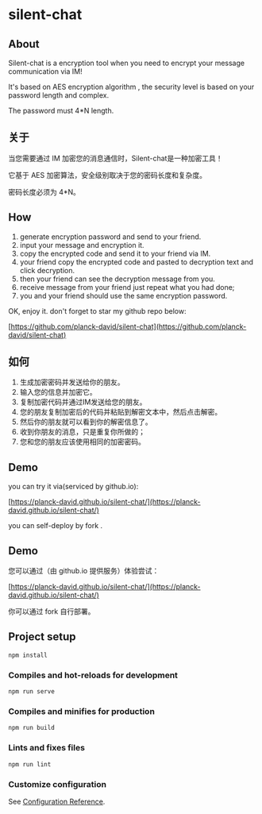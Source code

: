 # silent-chat



## About


Silent-chat is a encryption tool when you need to encrypt your message communication via IM!

It's based on AES encryption algorithm , the security level is based on your password length and complex.

The password must 4*N length.

## 关于


当您需要通过 IM 加密您的消息通信时，Silent-chat是一种加密工具！

它基于 AES 加密算法，安全级别取决于您的密码长度和复杂度。

密码长度必须为 4*N。




## How

1. generate encryption password and send to your friend.
2. input your message and encryption it.
3. copy the encrypted code and send it to your friend via IM.
4. your friend copy the encrypted code and pasted to decryption text and click decryption.
5. then your friend can see the decryption message from you.
6. receive message from your friend just repeat what you had done;
7. you and your friend should use the same encryption password.



OK, enjoy it. don't forget to star my github repo below:

[https://github.com/planck-david/silent-chat](https://github.com/planck-david/silent-chat)


## 如何

1. 生成加密密码并发送给你的朋友。
2. 输入您的信息并加密它。
3. 复制加密代码并通过IM发送给您的朋友。
4. 您的朋友复制加密后的代码并粘贴到解密文本中，然后点击解密。
5. 然后你的朋友就可以看到你的解密信息了。
6. 收到你朋友的消息，只是重复你所做的；
7. 您和您的朋友应该使用相同的加密密码。

## Demo

you can try it via(serviced by github.io):

[https://planck-david.github.io/silent-chat/](https://planck-david.github.io/silent-chat/)


you can self-deploy by fork .


## Demo

您可以通过（由 github.io 提供服务）体验尝试：

[https://planck-david.github.io/silent-chat/](https://planck-david.github.io/silent-chat/)


你可以通过 fork 自行部署。




## Project setup
```
npm install
```

### Compiles and hot-reloads for development
```
npm run serve
```

### Compiles and minifies for production
```
npm run build
```

### Lints and fixes files
```
npm run lint
```

### Customize configuration
See [Configuration Reference](https://cli.vuejs.org/config/).
